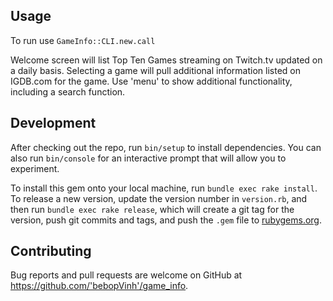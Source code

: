 ## Usage

To run use `GameInfo::CLI.new.call`

Welcome screen will list Top Ten Games streaming on Twitch.tv updated on a daily basis.
Selecting a game will pull additional information listed on IGDB.com for the game.
Use 'menu' to show additional functionality, including a search function.

## Development

After checking out the repo, run `bin/setup` to install dependencies. You can also run `bin/console` for an interactive prompt that will allow you to experiment.

To install this gem onto your local machine, run `bundle exec rake install`. To release a new version, update the version number in `version.rb`, and then run `bundle exec rake release`, which will create a git tag for the version, push git commits and tags, and push the `.gem` file to [rubygems.org](https://rubygems.org).

## Contributing

Bug reports and pull requests are welcome on GitHub at https://github.com/'bebopVinh'/game_info.
